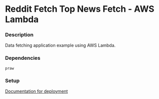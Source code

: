 # Reddit Fetch Top News Fetch - AWS Lambda

### Description

Data fetching application example using AWS Lambda.

### Dependencies

    praw

### Setup

[Documentation for deployment](DOCUMENTATION.md)
